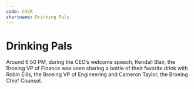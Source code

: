 ```yaml
---
code: CUVR
shortname: Drinking Pals
---
```


# Drinking Pals

Around 6:50 PM, during the CEO’s welcome speech, Kendall Blair, the Broeing VP of Finance was seen sharing a bottle of their favorite drink with Robin Ellis, the Broeing VP of Engineering and Cameron Taylor, the Broeing Chief Counsel.

